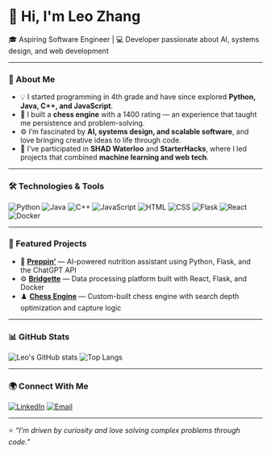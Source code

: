 # 👋 Hi, I'm Leo Zhang

🎓 Aspiring Software Engineer | 💻 Developer passionate about AI, systems design, and web development

---

### 🚀 About Me
- 💡 I started programming in 4th grade and have since explored **Python, Java, C++, and JavaScript**.  
- 🧠 I built a **chess engine** with a 1400 rating — an experience that taught me persistence and problem-solving.  
- ⚙️ I’m fascinated by **AI, systems design, and scalable software**, and love bringing creative ideas to life through code.  
- 🌱 I’ve participated in **SHAD Waterloo** and **StarterHacks**, where I led projects that combined **machine learning and web tech**.

---

### 🛠️ Technologies & Tools
![Python](https://img.shields.io/badge/-Python-3776AB?logo=python&logoColor=white)
![Java](https://img.shields.io/badge/-Java-007396?logo=java&logoColor=white)
![C++](https://img.shields.io/badge/-C++-00599C?logo=c%2b%2b&logoColor=white)
![JavaScript](https://img.shields.io/badge/-JavaScript-F7DF1E?logo=javascript&logoColor=black)
![HTML](https://img.shields.io/badge/-HTML5-E34F26?logo=html5&logoColor=white)
![CSS](https://img.shields.io/badge/-CSS3-1572B6?logo=css3&logoColor=white)
![Flask](https://img.shields.io/badge/-Flask-000000?logo=flask&logoColor=white)
![React](https://img.shields.io/badge/-React-61DAFB?logo=react&logoColor=black)
![Docker](https://img.shields.io/badge/-Docker-2496ED?logo=docker&logoColor=white)

---

### 💼 Featured Projects
- 🧩 [**Preppin’**](https://github.com/Leo-Zh9/preppin) — AI-powered nutrition assistant using Python, Flask, and the ChatGPT API  
- ⚙️ [**Bridgette**](https://github.com/Leo-Zh9/bridgette) — Data processing platform built with React, Flask, and Docker  
- ♟️ [**Chess Engine**](https://github.com/Leo-Zh9/chess-engine) — Custom-built chess engine with search depth optimization and capture logic  

---

### 📊 GitHub Stats
![Leo's GitHub stats](https://github-readme-stats.vercel.app/api?username=Leo-Zh9&show_icons=true&theme=tokyonight)
![Top Langs](https://github-readme-stats.vercel.app/api/top-langs/?username=Leo-Zh9&layout=compact&theme=tokyonight)

---

### 🌍 Connect With Me
[![LinkedIn](https://img.shields.io/badge/-LinkedIn-0A66C2?logo=linkedin&logoColor=white)](https://linkedin.com/in/your-link)
[![Email](https://img.shields.io/badge/-Email-D14836?logo=gmail&logoColor=white)](mailto:your.email@example.com)

---

⭐️ *“I’m driven by curiosity and love solving complex problems through code.”*
